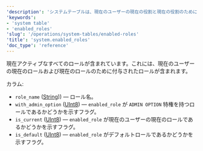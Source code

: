 ```yaml
---
'description': 'システムテーブルは、現在のユーザーの現在の役割と現在の役割のために付与された役割を含めて、現在アクティブなすべての役割を含んでいます。'
'keywords':
- 'system table'
- 'enabled_roles'
'slug': '/operations/system-tables/enabled-roles'
'title': 'system.enabled_roles'
'doc_type': 'reference'
---
```


現在アクティブなすべてのロールが含まれています。これには、現在のユーザーの現在のロールおよび現在のロールのために付与されたロールが含まれます。

カラム:

- `role_name` ([String](../../sql-reference/data-types/string.md))) — ロール名。
- `with_admin_option` ([UInt8](/sql-reference/data-types/int-uint#integer-ranges)) — `enabled_role` が `ADMIN OPTION` 特権を持つロールであるかどうかを示すフラグ。
- `is_current` ([UInt8](/sql-reference/data-types/int-uint#integer-ranges)) — `enabled_role` が現在のユーザーの現在のロールであるかどうかを示すフラグ。
- `is_default` ([UInt8](/sql-reference/data-types/int-uint#integer-ranges)) — `enabled_role` がデフォルトロールであるかどうかを示すフラグ。
